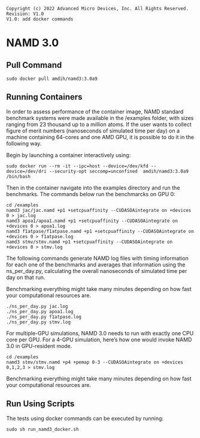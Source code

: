 ```
Copyright (c) 2022 Advanced Micro Devices, Inc. All Rights Reserved.
Revision: V1.0
V1.0: add docker commands 
```

# NAMD 3.0

## Pull Command

```
sudo docker pull amdih/namd3:3.0a9
```

## Running Containers
In order to assess performance of the container image, NAMD standard benchmark systems were made available in the /examples folder, with sizes ranging from 23 thousand up to a million atoms. If the user wants to collect figure of merit numbers (nanoseconds of simulated time per day) on a machine containing 64-cores and one AMD GPU, it is possible to do it in the following way.

Begin by launching a container interactively using:
```
sudo docker run --rm -it --ipc=host --device=/dev/kfd --device=/dev/dri --security-opt seccomp=unconfined  amdih/namd3:3.0a9 /bin/bash
```
Then in the container navigate into the examples directory and run the benchmarks. The commands below run the benchmarcks on GPU 0:
```
cd /examples
namd3 jac/jac.namd +p1 +setcpuaffinity --CUDASOAintegrate on +devices 0 > jac.log
namd3 apoa1/apoa1.namd +p1 +setcpuaffinity --CUDASOAintegrate on +devices 0 > apoa1.log
namd3 f1atpase/f1atpase.namd +p1 +setcpuaffinity --CUDASOAintegrate on +devices 0 > f1atpase.log
namd3 stmv/stmv.namd +p1 +setcpuaffinity --CUDASOAintegrate on +devices 0 > stmv.log
```
The following commands generate NAMD log files with timing information for each one of the benchmarks and averages that information using the ns_per_day.py, calculating the overall nanoseconds of simulated time per day on that run.

Benchmarking everything might take many minutes depending on how fast your computational resources are.
```
./ns_per_day.py jac.log
./ns_per_day.py apoa1.log
./ns_per_day.py f1atpase.log
./ns_per_day.py stmv.log
```
For multiple-GPU simulations,  NAMD 3.0 needs to run with exactly one CPU core per GPU. For a 4-GPU simulation, here’s how one would invoke NAMD 3.0 in GPU-resident mode.
```
cd /examples
namd3 stmv/stmv.namd +p4 +pemap 0-3 --CUDASOAintegrate on +devices 0,1,2,3 > stmv.log
```
Benchmarking everything might take many minutes depending on how fast your computational resources are.
## Run Using Scripts
The tests using docker commands can be executed by running:
```
sudo sh run_namd3_docker.sh
```
